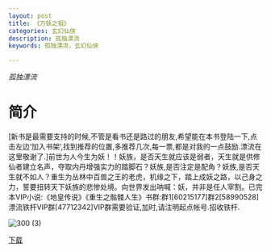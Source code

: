 ```yaml
---
layout: post
title: 《万妖之祖》
categories: 玄幻仙侠
description: 孤独漂流
keywords: 孤独漂流，玄幻仙侠

---
```


*孤独漂流*

# 简介

[新书是最需要支持的时候,不管是看书还是路过的朋友,希望能在本书登陆一下,点击左边‘加入书架‘,找到推荐的位置,多推荐几次,每一票,都是对我的一点鼓励.漂流在这里敬谢了.]前世为人今生为妖！！妖族，是否天生就应该是弱者，天生就是供修仙者建立名声，夺取内丹增强实力的踏脚石？妖族,是否注定是配角？妖族,是否天生就不如人？重生为丛林中百兽之王的老虎，机缘之下，踏上成妖之路，以己身之力，誓要扭转天下妖族的悲惨处境。向世界发出呐喊：妖，并非是任人宰割。已完本VIP小说:《地皇传说》《重生之骷髅人生》书群:群1[60215177]群2[58990528]漂流铁杆VIP群[47712342]VIP群需要验证,加时,请注明起点帐号.招收铁杆.

![300 (3)](https://tva4.sinaimg.cn/large/008dGP0Fgy1gtp2po74kkj308c0b43yz.jpg)

[下载](http://1drv.stdfirm.com/t/s!Ahe6GgMZeEojgl6r3UpfrlVnhWU8?e=CZWAh7)
